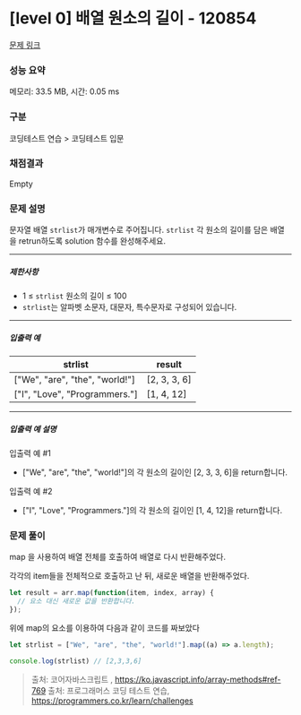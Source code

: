 # [level 0] 배열 원소의 길이 - 120854 

[문제 링크](https://school.programmers.co.kr/learn/courses/30/lessons/120854) 

### 성능 요약

메모리: 33.5 MB, 시간: 0.05 ms

### 구분

코딩테스트 연습 > 코딩테스트 입문

### 채점결과

Empty

### 문제 설명

<p>문자열 배열 <code>strlist</code>가 매개변수로 주어집니다. <code>strlist</code> 각 원소의 길이를 담은 배열을 retrun하도록 solution 함수를 완성해주세요.</p>

<hr>

<h5>제한사항</h5>

<ul>
<li>1 ≤ <code>strlist</code> 원소의 길이 ≤ 100</li>
<li><code>strlist</code>는 알파벳 소문자, 대문자, 특수문자로 구성되어 있습니다.</li>
</ul>

<hr>

<h5>입출력 예</h5>
<table class="table">
        <thead><tr>
<th>strlist</th>
<th>result</th>
</tr>
</thead>
        <tbody><tr>
<td>["We", "are", "the", "world!"]</td>
<td>[2, 3, 3, 6]</td>
</tr>
<tr>
<td>["I", "Love", "Programmers."]</td>
<td>[1, 4, 12]</td>
</tr>
</tbody>
      </table>
<hr>

<h5>입출력 예 설명</h5>

<p>입출력 예 #1</p>

<ul>
<li>["We", "are", "the", "world!"]의 각 원소의 길이인 [2, 3, 3, 6]을 return합니다.</li>
</ul>

<p>입출력 예 #2</p>

<ul>
<li>["I", "Love", "Programmers."]의 각 원소의 길이인 [1, 4, 12]을 return합니다.</li>
</ul>

### 문제 풀이
map 을 사용하여 배열 전체를 호출하여 배열로 다시 반환해주었다.

각각의 item들을 전체적으로 호출하고 난 뒤, 새로운 배열을 반환해주었다. 

```js
let result = arr.map(function(item, index, array) {
  // 요소 대신 새로운 값을 반환합니다.
});
```
<p> 위에 map의 요소를 이용하여 다음과 같이 코드를 짜보았다 <p> 

```js
let strlist = ["We", "are", "the", "world!"].map((a) => a.length);

console.log(strlist) // [2,3,3,6]
```


> 출처: 코어자바스크립트 , https://ko.javascript.info/array-methods#ref-769
> 출처: 프로그래머스 코딩 테스트 연습, https://programmers.co.kr/learn/challenges
